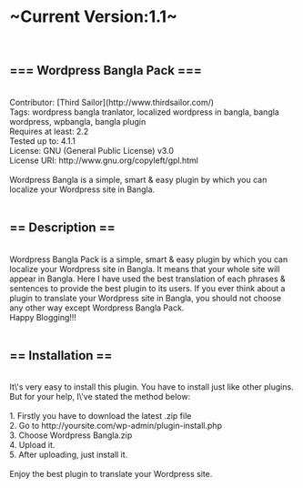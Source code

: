 <h1>~Current Version:1.1~</h1>
<br />
<h2>=== Wordpress Bangla Pack ===</h2>
<br />
Contributor: [Third Sailor](http://www.thirdsailor.com/)<br />
Tags: wordpress bangla tranlator, localized wordpress in bangla, bangla wordpress, wpbangla, bangla plugin<br />
Requires at least: 2.2<br />
Tested up to: 4.1.1<br />
License: GNU (General Public License) v3.0<br />
License URI: http://www.gnu.org/copyleft/gpl.html<br />
<br />
Wordpress Bangla is a simple, smart & easy plugin by which you can localize your Wordpress site in Bangla.<br />
<br />
<h2>== Description ==</h2>
<br />
Wordpress Bangla Pack is a simple, smart & easy plugin by which you can localize your Wordpress site in Bangla. It means that your whole site will appear in Bangla. Here I have used the best translation of each phrases & sentences to provide the best plugin to its users. If you ever think about a plugin to translate your Wordpress site in Bangla, you should not choose any other way except Wordpress Bangla Pack.<br />
Happy Blogging!!!<br />
<br />
<h2>== Installation ==</h2>
<br />
It\'s very easy to install this plugin. You have to install just like other plugins. But for your help, I\'ve stated the method below:<br />
<br />
1. Firstly you have to download the latest .zip file<br />
2. Go to http://yoursite.com/wp-admin/plugin-install.php<br />
3. Choose Wordpress Bangla.zip<br />
4. Upload it.<br />
5. After uploading, just install it.<br />
<br />
Enjoy the best plugin to translate your Wordpress site.<br />
